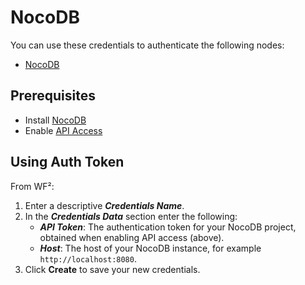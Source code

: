 # NocoDB

You can use these credentials to authenticate the following nodes:

- [NocoDB](/workflow/integrations/nodes/workflow-nodes-base.nocoDb/)

## Prerequisites

* Install [NocoDB](https://www.nocodb.com/)
* Enable [API Access](https://docs.nocodb.com/setup-and-usages/apis-access)

## Using Auth Token

From WF²:

1. Enter a descriptive ***Credentials Name***.
2. In the ***Credentials Data*** section enter the following:
    * ***API Token***: The authentication token for your NocoDB project, obtained when enabling API access (above).
    * ***Host***: The host of your NocoDB instance, for example `http://localhost:8080`.
3. Click **Create** to save your new credentials.
